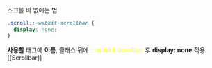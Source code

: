 스크롤 바 없애는 법

```css
.scroll::-webkit-scrollbar {
  display: none;
}
```

**사용할** 태그에 **이름**, 클래스 뒤에 <font color="#ffff00">::-webkit-scrollbar</font> 후 
**display: none** 적용 
[[Scrollbar]]